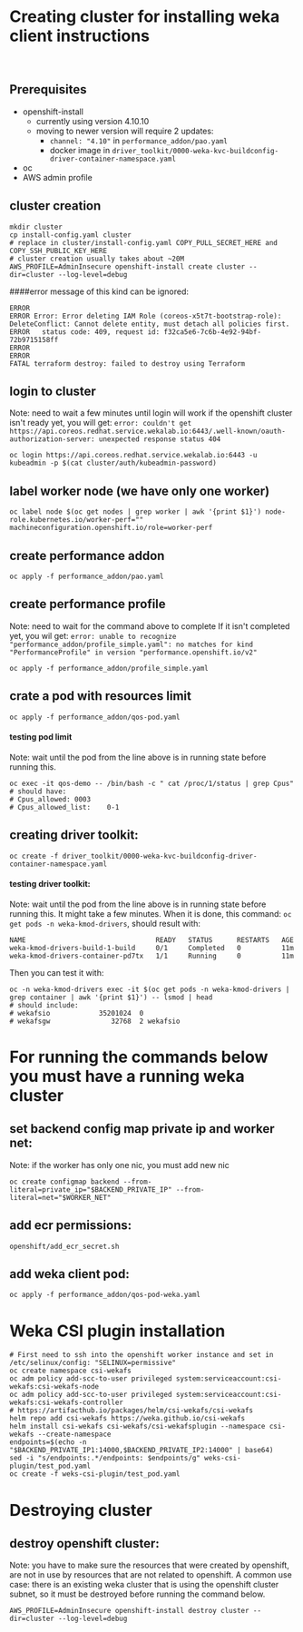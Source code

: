 # Creating cluster for installing weka client instructions

<br/>

## Prerequisites
- openshift-install
  - currently using version 4.10.10
  - moving to newer version will require 2 updates:
    - `channel: "4.10"` in `performance_addon/pao.yaml`
    - docker image in `driver_toolkit/0000-weka-kvc-buildconfig-driver-container-namespace.yaml`
- oc
- AWS admin profile


## cluster creation
```commandline
mkdir cluster
cp install-config.yaml cluster
# replace in cluster/install-config.yaml COPY_PULL_SECRET_HERE and COPY_SSH_PUBLIC_KEY_HERE
# cluster creation usually takes about ~20M
AWS_PROFILE=AdminInsecure openshift-install create cluster --dir=cluster --log-level=debug
```
####error message of this kind can be ignored:
```doctest
ERROR
ERROR Error: Error deleting IAM Role (coreos-x5t7t-bootstrap-role): DeleteConflict: Cannot delete entity, must detach all policies first.
ERROR 	status code: 409, request id: f32ca5e6-7c6b-4e92-94bf-72b9715158ff
ERROR
ERROR
FATAL terraform destroy: failed to destroy using Terraform
```

## login to cluster
Note: need to wait a few minutes until login will work
if the openshift cluster isn't ready yet, you will get:
`error: couldn't get https://api.coreos.redhat.service.wekalab.io:6443/.well-known/oauth-authorization-server: unexpected response status 404
`
```commandline
oc login https://api.coreos.redhat.service.wekalab.io:6443 -u kubeadmin -p $(cat cluster/auth/kubeadmin-password)
```

## label worker node (we have only one worker)
```commandline
oc label node $(oc get nodes | grep worker | awk '{print $1}') node-role.kubernetes.io/worker-perf="" machineconfiguration.openshift.io/role=worker-perf
```

## create performance addon
```commandline
oc apply -f performance_addon/pao.yaml
```

## create performance profile
Note: need to wait for the command above to complete
If it isn't completed yet, you wil get:
```error: unable to recognize "performance_addon/profile_simple.yaml": no matches for kind "PerformanceProfile" in version "performance.openshift.io/v2"```

```commandline
oc apply -f performance_addon/profile_simple.yaml
```

## crate a pod with resources limit
```commandline
oc apply -f performance_addon/qos-pod.yaml
```

#### testing pod limit
Note: wait until the pod from the line above is in running state before running this.
```commandline
oc exec -it qos-demo -- /bin/bash -c " cat /proc/1/status | grep Cpus"
# should have:
# Cpus_allowed:	0003
# Cpus_allowed_list:	0-1
```

## creating driver toolkit:
```commandline
oc create -f driver_toolkit/0000-weka-kvc-buildconfig-driver-container-namespace.yaml
```

#### testing driver toolkit:
Note: wait until the pod from the line above is in running state before running this. It might take a few minutes.
When it is done, this command: `oc get pods -n weka-kmod-drivers`, should result with:
```
NAME                                READY   STATUS      RESTARTS   AGE
weka-kmod-drivers-build-1-build     0/1     Completed   0          11m
weka-kmod-drivers-container-pd7tx   1/1     Running     0          11m

```
Then you can test it with:
```commandline
oc -n weka-kmod-drivers exec -it $(oc get pods -n weka-kmod-drivers | grep container | awk '{print $1}') -- lsmod | head
# should include:
# wekafsio            35201024  0
# wekafsgw               32768  2 wekafsio
```

# For running the commands below you must have a running weka cluster

## set backend config map private ip and worker net:
Note: if the worker has only one nic, you must add new nic
```commandline
oc create configmap backend --from-literal=private_ip="$BACKEND_PRIVATE_IP" --from-literal=net="$WORKER_NET"
```

## add ecr permissions:
```commandline
openshift/add_ecr_secret.sh
```

## add weka client pod:
```commandline
oc apply -f performance_addon/qos-pod-weka.yaml
```

# Weka CSI plugin installation
```commandline
# First need to ssh into the openshift worker instance and set in /etc/selinux/config: "SELINUX=permissive"
oc create namespace csi-wekafs
oc adm policy add-scc-to-user privileged system:serviceaccount:csi-wekafs:csi-wekafs-node
oc adm policy add-scc-to-user privileged system:serviceaccount:csi-wekafs:csi-wekafs-controller
# https://artifacthub.io/packages/helm/csi-wekafs/csi-wekafs
helm repo add csi-wekafs https://weka.github.io/csi-wekafs
helm install csi-wekafs csi-wekafs/csi-wekafsplugin --namespace csi-wekafs --create-namespace
endpoints=$(echo -n "$BACKEND_PRIVATE_IP1:14000,$BACKEND_PRIVATE_IP2:14000" | base64)
sed -i "s/endpoints:.*/endpoints: $endpoints/g" weks-csi-plugin/test_pod.yaml
oc create -f weks-csi-plugin/test_pod.yaml
```

# Destroying cluster
## destroy openshift cluster:
Note: you have to make sure the resources that were created by openshift, are not in use by resources that are not
related to openshift. A common use case: there is an existing weka cluster that is using the openshift cluster subnet, 
so it must be destroyed before running the command below.
```commandline
AWS_PROFILE=AdminInsecure openshift-install destroy cluster --dir=cluster --log-level=debug
```
